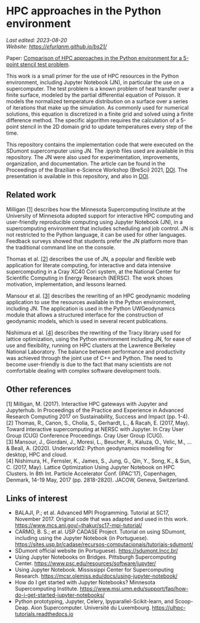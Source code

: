 # HPC approaches in the Python environment

*Last edited: 2023-08-20  
Website: <https://efurlanm.github.io/bs21/>*

Paper: [Comparison of HPC approaches in the Python environment for a 5-point stencil test problem](https://sol.sbc.org.br/index.php/bresci/issue/view/759).

This work is a small primer for the use of HPC resources in the Python environment, including Jupyter Notebook (JN), in particular the use on a supercomputer. The test problem is a known problem of heat transfer over a finite surface, modeled by the partial differential equation of Poisson. It models the normalized temperature distribution on a surface over a series of iterations that make up the simulation. As commonly used for numerical solutions, this equation is discretized in a finite grid and solved using a finite difference method. The specific algorithm requires the calculation of a 5-point stencil in the 2D domain grid to update temperatures every step of the time.

This repository contains the implementation code that were executed on the SDumont supercomputer using JN. The .ipynb files used are available in this repository. The JN were also used for experimentation, improvements, organization, and  documentation. The article can be found in the Proceedings of the Brazilian e-Science Workshop (BreSci) 2021, [DOI](http://doi.org/10.5753/bresci.2021.15786). The presentation is available in this repository, and also in [DOI](https://zenodo.org/doi/10.5281/zenodo.10672455).

## Related work

Milligan [[1]](#1) describes how the Minnesota Supercomputing Institute at the University of Minnesota adopted support for interactive HPC computing and user-friendly reproducible computing using Jupyter Notebook (JN), in a supercomputing environment that includes scheduling and job control. JN is not restricted to the Python language, it can be used for other languages. Feedback surveys showed that students prefer the JN platform more than the traditional command line on the console.

Thomas et al. [[2]](#2) describes the use of JN, a popular and flexible web application for literate computing, for interactive and data intensive supercomputing in a Cray XC40 Cori system, at the National Center for Scientific Computing in Energy Research (NERSC). The work shows motivation, implementation, and lessons learned.

Mansour et al. [[3]](#3) describes the rewriting of an HPC geodynamic modeling application to use the resources available in the Python environment, including JN. The application is used in the Python UWGeodynamics module that allows a structured interface for the construction of geodynamic models, which is used in several recent publications.

Nishimura et al. [[4]](#4) describes the rewriting of the Tracy library used for lattice optimization, using the Python environment including JN, for ease of use and flexibility, running on HPC clusters at the Lawrence Berkeley National Laboratory. The balance between performance and productivity was achieved through the joint use of C++ and Python. The need to become user-friendly is due to the fact that many scientists are not comfortable dealing with complex software development tools.

## Other references

<span id="1">[1] Milligan, M. (2017). Interactive HPC gateways with Jupyter and Jupyterhub. In Proceedings of the Practice and Experience in Advanced Research Computing 2017 on Sustainability, Success and Impact (pp. 1-4).</span>  
<span id="2">[2] Thomas, R., Canon, S., Cholia, S., Gerhardt, L., & Racah, E. (2017, May). Toward interactive supercomputing at NERSC with Jupyter. In Cray User Group (CUG) Conference Proceedings. Cray User Group (CUG).</span>  
<span id="3">[3] Mansour, J., Giordani, J., Moresi, L., Beucher, R., Kaluza, O., Velic, M., ... & Beall, A. (2020). Underworld2: Python geodynamics modelling for desktop, HPC and cloud. </span>  
<span id="4">[4] Nishimura, H., Fernsler, K., James, S., Jung, G., Qin, Y., Song, K., & Sun, C. (2017, May). Lattice Optimization Using Jupyter Notebook on HPC Clusters. In 8th Int. Particle Accelerator Conf. (IPAC'17), Copenhagen, Denmark, 14-19 May, 2017 (pp. 2818-2820). JACOW, Geneva, Switzerland. </span>

## Links of interest

* BALAJI, P.; et al. Advanced MPI Programming. Tutorial at SC17, November 2017. Original code that was adapted and used in this work. <https://www.mcs.anl.gov/~thakur/sc17-mpi-tutorial/>
* CARMO, B. S.; et al. USP CADASE Project. Tutorial on using SDumont, including using the Jupyter Notebook (in Portuguese). <https://sites.usp.br/cadase/recursos-computacionais/tutoriais-sdumont/>
* SDumont official website (in Portuguese). <https://sdumont.lncc.br/>
* Using Jupyter Notebooks on Bridges. Pittsburgh Supercomputing Center. <https://www.psc.edu/resources/software/jupyter/>
* Using Jupyter Notebook. Mississippi Center for Supercomputing Research. <https://mcsr.olemiss.edu/docs/using-jupyter-notebook/>
* How do I get started with Jupyter Notebooks? Minnesota Supercomputing Institute. <https://www.msi.umn.edu/support/faq/how-do-i-get-started-jupyter-notebooks/>
* Python prototyping, Jupyter, Celery, Ipyparallel-Scikit-learn, and Scoop-Deap. Aion Supercomputer. Université du Luxembourg. <https://ulhpc-tutorials.readthedocs.io>
